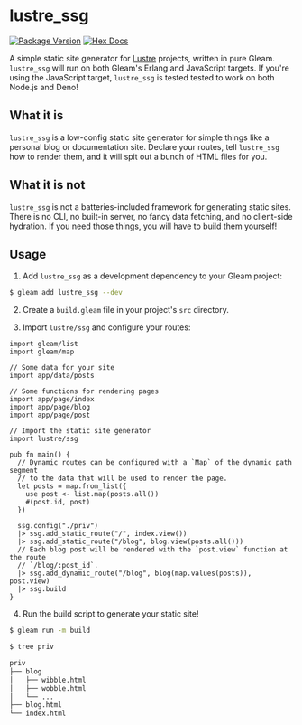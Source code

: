 # lustre_ssg

[![Package Version](https://img.shields.io/hexpm/v/lustre_ssg)](https://hex.pm/packages/lustre_ssg)
[![Hex Docs](https://img.shields.io/badge/hex-docs-ffaff3)](https://hexdocs.pm/lustre_ssg/)

A simple static site generator for [Lustre](https://github.com/lustre-labs/lustre)
projects, written in pure Gleam. `lustre_ssg` will run on both Gleam's Erlang and
JavaScript targets. If you're using the JavaScript target, `lustre_ssg` is tested
tested to work on both Node.js and Deno!

## What it is

`lustre_ssg` is a low-config static site generator for simple things like a
personal blog or documentation site. Declare your routes, tell `lustre_ssg` how
to render them, and it will spit out a bunch of HTML files for you.

## What it is not

`lustre_ssg` is not a batteries-included framework for generating static sites.
There is no CLI, no built-in server, no fancy data fetching, and no client-side
hydration. If you need those things, you will have to build them yourself!

## Usage

1. Add `lustre_ssg` as a development dependency to your Gleam project:

```sh
$ gleam add lustre_ssg --dev
```

2. Create a `build.gleam` file in your project's `src` directory.

3. Import `lustre/ssg` and configure your routes:

```gleam
import gleam/list
import gleam/map

// Some data for your site
import app/data/posts

// Some functions for rendering pages
import app/page/index
import app/page/blog
import app/page/post

// Import the static site generator
import lustre/ssg

pub fn main() {
  // Dynamic routes can be configured with a `Map` of the dynamic path segment
  // to the data that will be used to render the page.
  let posts = map.from_list({
    use post <- list.map(posts.all())
    #(post.id, post)
  })

  ssg.config("./priv")
  |> ssg.add_static_route("/", index.view())
  |> ssg.add_static_route("/blog", blog.view(posts.all()))
  // Each blog post will be rendered with the `post.view` function at the route
  // `/blog/:post_id`.
  |> ssg.add_dynamic_route("/blog", blog(map.values(posts)), post.view)
  |> ssg.build
}
```

4. Run the build script to generate your static site!

```sh
$ gleam run -m build
```

```sh
$ tree priv

priv
├── blog
│   ├── wibble.html
│   ├── wobble.html
│   └── ...
├── blog.html
└── index.html
```
